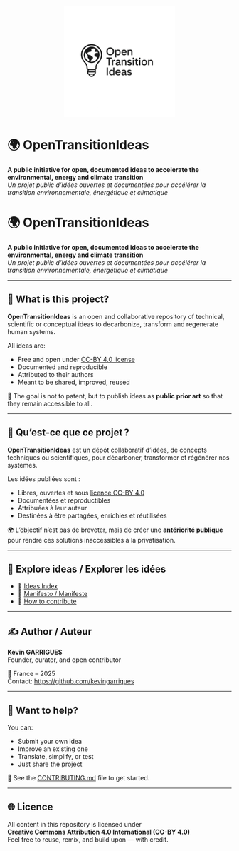 <p align="center">
  <img src="./logo-opentransitionideas.png" alt="OpenTransitionIdeas logo" width="250"/>
</p>

# 🌍 OpenTransitionIdeas  
**A public initiative for open, documented ideas to accelerate the environmental, energy and climate transition**  
_Un projet public d’idées ouvertes et documentées pour accélérer la transition environnementale, énergétique et climatique_


# 🌍 OpenTransitionIdeas  
**A public initiative for open, documented ideas to accelerate the environmental, energy and climate transition**  
_Un projet public d’idées ouvertes et documentées pour accélérer la transition environnementale, énergétique et climatique_

---

## 🔹 What is this project?

**OpenTransitionIdeas** is an open and collaborative repository of technical, scientific or conceptual ideas to decarbonize, transform and regenerate human systems.

All ideas are:
- Free and open under [CC-BY 4.0 license](./LICENSE)
- Documented and reproducible
- Attributed to their authors
- Meant to be shared, improved, reused

🌱 The goal is not to patent, but to publish ideas as **public prior art** so that they remain accessible to all.

---

## 🔹 Qu’est-ce que ce projet ?

**OpenTransitionIdeas** est un dépôt collaboratif d’idées, de concepts techniques ou scientifiques, pour décarboner, transformer et régénérer nos systèmes.

Les idées publiées sont :
- Libres, ouvertes et sous [licence CC-BY 4.0](./LICENSE)
- Documentées et reproductibles
- Attribuées à leur auteur
- Destinées à être partagées, enrichies et réutilisées

🌍 L’objectif n’est pas de breveter, mais de créer une **antériorité publique** pour rendre ces solutions inaccessibles à la privatisation.

---

## 📘 Explore ideas / Explorer les idées

- 🔬 [Ideas Index](./ideas-index.md)
- 🧭 [Manifesto / Manifeste](./MANIFESTE.md)
- 🤝 [How to contribute](./CONTRIBUTING.md)

---

## ✍️ Author / Auteur

**Kevin GARRIGUES**  
Founder, curator, and open contributor

📍 France – 2025  
Contact: https://github.com/kevingarrigues

---

## 💬 Want to help?

You can:
- Submit your own idea
- Improve an existing one
- Translate, simplify, or test
- Just share the project

📩 See the [CONTRIBUTING.md](./CONTRIBUTING.md) file to get started.

---

## 🌐 Licence

All content in this repository is licensed under  
**Creative Commons Attribution 4.0 International (CC-BY 4.0)**  
Feel free to reuse, remix, and build upon — with credit.

